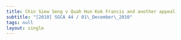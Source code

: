 ```yaml
---
title: Chin Siew Seng v Quah Hun Kok Francis and another appeal
subtitle: "[2010] SGCA 44 / 01\_December\_2010"
tags: null
layout: single
---
```


